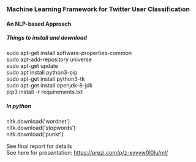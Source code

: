 ### Machine Learning Framework for Twitter User Classification
#### An NLP-based Approach  
  

##### Things to install and download
sudo apt-get install software-properties-common  
sudo apt-add-repository universe  
sudo apt-get update  
sudo apt install python3-pip  
sudo apt-get install python3-tk  
sudo apt-get install openjdk-8-jdk  
pip3 install -r requirements.txt  

##### In python
nltk.download('wordnet')  
nltk.download('stopwords')  
nltk.download('punkt')

See final report for details  
See here for presentation: https://prezi.com/p/z-xyvvw0l0lu/ml/
